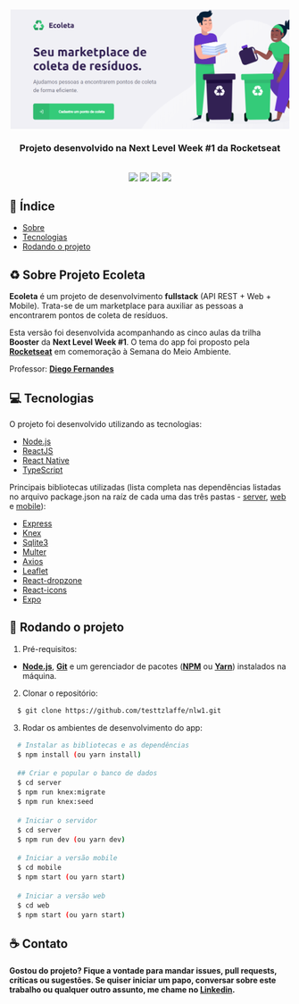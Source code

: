 <h3 align="center">
    <img alt="Logo" title="#logo" width="500px" src="/web/src/assets/WebScreen.png">
    <br><br>
    <b>Projeto desenvolvido na Next Level Week #1 da Rocketseat</b>  
    <br>
    
</h3>
<br>
<div align="center">
    <img src="https://img.shields.io/badge/web-react-blue">
    <img src="https://img.shields.io/badge/mobile-react%20native-blue">
    <img src="https://img.shields.io/badge/server-nodejs-success">
    <img src="https://img.shields.io/badge/%3C%3E-typescript-blueviolet">
</div>

## :bookmark_tabs: Índice

- [Sobre](#sobre)
- [Tecnologias](#tecnologias)
- [Rodando o projeto](#run)

<a id="sobre"></a>

## :recycle: Sobre Projeto Ecoleta

<strong>Ecoleta</strong> é um projeto de desenvolvimento <strong>fullstack</strong> (API REST + Web + Mobile). Trata-se de um marketplace para auxiliar as pessoas a encontrarem pontos de coleta de resíduos.

Esta versão foi desenvolvida acompanhando as cinco aulas da trilha <strong>Booster</strong> da <strong>Next Level Week #1</strong>. O tema do app foi proposto pela **[Rocketseat](https://rocketseat.com.br/)** em comemoração à Semana do Meio Ambiente.

Professor: **[Diego Fernandes](https://github.com/diego3g)**

<a id="tecnologias"></a>

## :computer: Tecnologias

O projeto foi desenvolvido utilizando as tecnologias:

- [Node.js](https://nodejs.org/en/)
- [ReactJS](https://reactjs.org/)
- [React Native](https://reactnative.dev/)
- [TypeScript](https://www.typescriptlang.org/)

Principais bibliotecas utilizadas (lista completa nas dependências listadas no arquivo package.json na raíz de cada uma das três pastas - [server](/server/package.json), [web](web/package.json) e [mobile](mobile/package.json)):

- [Express](https://expressjs.com/)
- [Knex](https://knexjs.org)
- [Sqlite3](https://www.sqlite.org/)
- [Multer](https://github.com/expressjs/multer)
- [Axios](https://github.com/axios/axios)
- [Leaflet](https://leafletjs.com/)
- [React-dropzone](https://react-dropzone.js.org/)
- [React-icons](https://react-icons.github.io/react-icons/)
- [Expo](https://expo.io/)

<a id="run"></a>

## :running: Rodando o projeto

1. Pré-requisitos:

- **[Node.js](https://nodejs.org/en/)**, **[Git](https://git-scm.com/)** e um gerenciador de pacotes (**[NPM](https://www.npmjs.com/)** ou **[Yarn](https://yarnpkg.com/)**) instalados na máquina.

2. Clonar o repositório:

```sh
  $ git clone https://github.com/testtzlaffe/nlw1.git
```

3. Rodar os ambientes de desenvolvimento do app:

```sh
  # Instalar as bibliotecas e as dependências
  $ npm install (ou yarn install)

  ## Criar e popular o banco de dados
  $ cd server
  $ npm run knex:migrate
  $ npm run knex:seed

  # Iniciar o servidor
  $ cd server
  $ npm run dev (ou yarn dev)

  # Iniciar a versão mobile
  $ cd mobile
  $ npm start (ou yarn start)

  # Iniciar a versão web
  $ cd web
  $ npm start (ou yarn start)

```

## :coffee: Contato

<h4>
    Gostou do projeto? Fique a vontade para mandar issues, pull requests, críticas ou sugestões. Se quiser iniciar um papo, conversar sobre este trabalho ou qualquer outro assunto, me chame no <a href="https://www.linkedin.com/in/christian-testtzlaffe-alpoim/" target="_blank">Linkedin</a>.
</h4>
